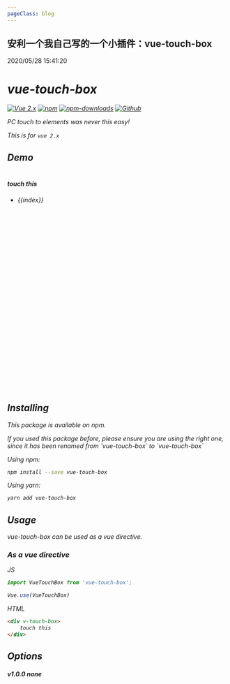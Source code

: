 ```yaml
---
pageClass: blog
---
```


## 安利一个我自己写的一个小插件：vue-touch-box
<p class="date">2020/05/28 15:41:20 
<span id="/blog/vue/VueTouchBox.html" class="leancloud_visitors">
    <i class="shni shn-eye-fill" />
    <i class="leancloud-visitors-count"></i>
</span>
</p>

# vue-touch-box

[![Vue 2.x](https://img.shields.io/badge/Vue-2.x-brightgreen.svg)](https://vuejs.org/v2/guide/)
[![npm](https://img.shields.io/npm/v/vue-touch-box.svg)](https://www.npmjs.com/package/vue-touch-box)
[![npm-downloads](https://img.shields.io/npm/dm/vue-touch-box.svg)](https://www.npmjs.com/package/vue-touch-box)
[![Github](https://img.shields.io/github/stars/ShnHz/vue-touch-box.svg?style=social&label=Star&maxAge=2592000)](https://github.com/ShnHz/vue-touch-box)

PC touch to elements was never this easy!

This is for `vue 2.x`

## Demo

<div style="width: 100%;height: 500px;overflow: scroll;margin-top:20px" v-touch-box>
    <h4 style="margin-bottom:20px">touch this</h4>
    <ul>
    <li :key="index" v-for="index in 100">
        <span v-for="index in 100" :key="index">{{index}}</span>
    </li>
    </ul>
</div>

## Installing

This package is available on npm.

<p class="warning">
    If you used this package before, please ensure you are using the right one, since it has been renamed from `vue-touch-box` to `vue-touch-box`
</p>

Using npm:
```bash
npm install --save vue-touch-box
```

Using yarn:
```bash
yarn add vue-touch-box
```

## Usage

vue-touch-box can be used as a vue directive.

### As a vue directive
JS
```js
import VueTouchBox from 'vue-touch-box';

Vue.use(VueTouchBox)
```

HTML
```html
<div v-touch-box>
    touch this
</div>
```

## Options

#### v1.0.0 none

<base-valine />
<el-backtop :visibility-height="0"></el-backtop>
